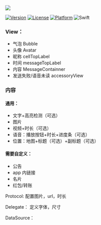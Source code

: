 <img src="https://tva1.sinaimg.cn/large/006tNbRwgy1g9uxsw9fzpj310k09smxg.jpg">

[![Version](https://img.shields.io/cocoapods/v/MessageUI.svg?style=flat)](http://cocoapods.org/pods/MessageUI)
[![License](https://img.shields.io/cocoapods/l/MessageUI.svg?style=flat)](http://cocoapods.org/pods/MessageUI)
[![Platform](https://img.shields.io/cocoapods/p/MessageUI.svg?style=flat)](http://cocoapods.org/pods/MessageUI)
![Swift](https://img.shields.io/badge/%20in-swift%205.0-orange.svg)

### View：
- 气泡 Bubble
- 头像 Avatar
- 昵称 cellTopLabel
- 时间 messageTopLabel
- 内容 MessageContainner
- 发送失败/语音未读 accessoryView

### 内容

#### 通用：
- 文字+高亮检测（可选）
- 图片
- 视频+时长（可选）
- 语音：播放按钮+时长+进度条（可选）
- 位置：地图+标题（可选）+副标题（可选）

#### 需要自定义：
- 公告
- app 内链接
- 名片
- 红包/转账

Protocol:
配置图片，url，时长

Delegate：
定义字体，尺寸

DataSource：




